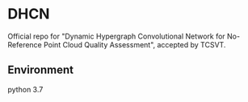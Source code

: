 # DHCN
Official repo for "Dynamic Hypergraph Convolutional Network for No-Reference Point Cloud Quality Assessment", accepted by TCSVT.

## Environment
python 3.7
